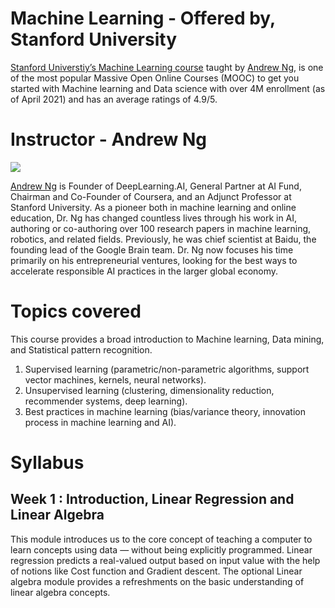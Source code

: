 # **Machine Learning** - Offered by, Stanford University

[Stanford Universtiy’s Machine Learning course](https://www.coursera.org/learn/machine-learning) taught by [Andrew Ng](https://www.linkedin.com/in/andrewyng), is one of the most popular Massive Open Online Courses (MOOC) to get you started with Machine learning and Data science with over 4M enrollment (as of April 2021) and has an average ratings of 4.9/5.

# Instructor - Andrew Ng

<img src="https://d3njjcbhbojbot.cloudfront.net/api/utilities/v1/imageproxy/https://coursera-instructor-photos.s3.amazonaws.com/2a/6192a04f1311e7ba12057425631cbc/AndrewNg-Headshot.jpg?auto=format%2Ccompress&dpr=1&w=200&h=200">

[Andrew Ng](https://www.linkedin.com/in/andrewyng) is Founder of DeepLearning.AI, General Partner at AI Fund, Chairman and Co-Founder of Coursera, and an Adjunct Professor at Stanford University. As a pioneer both in machine learning and online education, Dr. Ng has changed countless lives through his work in AI, authoring or co-authoring over 100 research papers in machine learning, robotics, and related fields. Previously, he was chief scientist at Baidu, the founding lead of the Google Brain team. Dr. Ng now focuses his time primarily on his entrepreneurial ventures, looking for the best ways to accelerate responsible AI practices in the larger global economy.

# Topics covered

This course provides a broad introduction to Machine learning, Data mining, and Statistical pattern recognition.
1. Supervised learning (parametric/non-parametric algorithms, support vector machines, kernels, neural networks).
2. Unsupervised learning (clustering, dimensionality reduction, recommender systems, deep learning).
3. Best practices in machine learning (bias/variance theory, innovation process in machine learning and AI).

# Syllabus

## Week 1 : Introduction, Linear Regression and Linear Algebra

This module introduces us to the core concept of teaching a computer to learn concepts using data — without being explicitly programmed. Linear regression predicts a real-valued output based on input value with the help of notions like Cost function and Gradient descent. The optional Linear algebra module provides a refreshments on the basic understanding of linear algebra concepts.